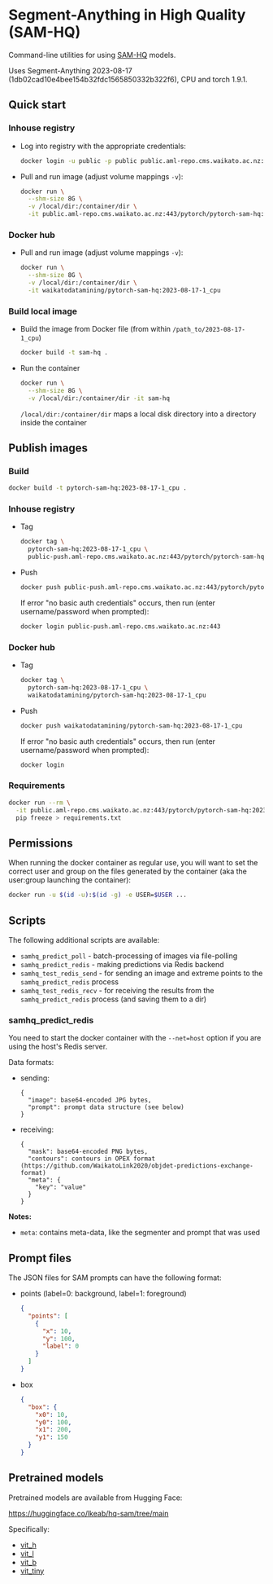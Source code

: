 # Segment-Anything in High Quality (SAM-HQ)

Command-line utilities for using [SAM-HQ](https://github.com/SysCV/sam-hq) models. 

Uses Segment-Anything 2023-08-17 (1db02cad10e4bee154b32fdc1565850332b322f6), CPU and torch 1.9.1.


## Quick start

### Inhouse registry

* Log into registry with the appropriate credentials:

  ```bash
  docker login -u public -p public public.aml-repo.cms.waikato.ac.nz:443 
  ```

* Pull and run image (adjust volume mappings `-v`):

  ```bash
  docker run \
    --shm-size 8G \
    -v /local/dir:/container/dir \
    -it public.aml-repo.cms.waikato.ac.nz:443/pytorch/pytorch-sam-hq:2023-08-17-1_cpu
  ```

### Docker hub

* Pull and run image (adjust volume mappings `-v`):

  ```bash
  docker run \
    --shm-size 8G \
    -v /local/dir:/container/dir \
    -it waikatodatamining/pytorch-sam-hq:2023-08-17-1_cpu
  ```

### Build local image

* Build the image from Docker file (from within `/path_to/2023-08-17-1_cpu`)

  ```bash
  docker build -t sam-hq .
  ```
  
* Run the container

  ```bash
  docker run \
    --shm-size 8G \
    -v /local/dir:/container/dir -it sam-hq
  ```
  `/local/dir:/container/dir` maps a local disk directory into a directory inside the container


## Publish images

### Build

```bash
docker build -t pytorch-sam-hq:2023-08-17-1_cpu .
```

### Inhouse registry  

* Tag

  ```bash
  docker tag \
    pytorch-sam-hq:2023-08-17-1_cpu \
    public-push.aml-repo.cms.waikato.ac.nz:443/pytorch/pytorch-sam-hq:2023-08-17-1_cpu
  ```
  
* Push

  ```bash
  docker push public-push.aml-repo.cms.waikato.ac.nz:443/pytorch/pytorch-sam-hq:2023-08-17-1_cpu
  ```
  If error "no basic auth credentials" occurs, then run (enter username/password when prompted):
  
  ```bash
  docker login public-push.aml-repo.cms.waikato.ac.nz:443
  ```

### Docker hub  

* Tag

  ```bash
  docker tag \
    pytorch-sam-hq:2023-08-17-1_cpu \
    waikatodatamining/pytorch-sam-hq:2023-08-17-1_cpu
  ```
  
* Push

  ```bash
  docker push waikatodatamining/pytorch-sam-hq:2023-08-17-1_cpu
  ```
  If error "no basic auth credentials" occurs, then run (enter username/password when prompted):
  
  ```bash
  docker login
  ``` 


### Requirements

```bash
docker run --rm \
  -it public.aml-repo.cms.waikato.ac.nz:443/pytorch/pytorch-sam-hq:2023-08-17-1_cpu \
  pip freeze > requirements.txt
```


## Permissions

When running the docker container as regular use, you will want to set the correct
user and group on the files generated by the container (aka the user:group launching
the container):

```bash
docker run -u $(id -u):$(id -g) -e USER=$USER ...
```


## Scripts

The following additional scripts are available:

* `samhq_predict_poll` - batch-processing of images via file-polling
* `samhq_predict_redis` - making predictions via Redis backend
* `samhq_test_redis_send` - for sending an image and extreme points to the `samhq_predict_redis` process 
* `samhq_test_redis_recv` - for receiving the results from the `samhq_predict_redis` process (and saving them to a dir) 


### samhq_predict_redis
 
You need to start the docker container with the `--net=host` option if you are using the host's Redis server.

Data formats:

* sending: 

  ```
  {
    "image": base64-encoded JPG bytes,
    "prompt": prompt data structure (see below)
  }
  ```

* receiving:

  ```
  {
    "mask": base64-encoded PNG bytes,
    "contours": contours in OPEX format (https://github.com/WaikatoLink2020/objdet-predictions-exchange-format)
    "meta": {
      "key": "value"
    }
  }
  ```

**Notes:**

* `meta`: contains meta-data, like the segmenter and prompt that was used


## Prompt files

The JSON files for SAM prompts can have the following format:

* points (label=0: background, label=1: foreground)

  ```json
  {
    "points": [
      {
        "x": 10,
        "y": 100,
        "label": 0
      }    
    ]  
  }
  ```
  
* box

  ```json
  {
    "box": {
      "x0": 10,
      "y0": 100,
      "x1": 200,
      "y1": 150
    }  
  }
  ```


## Pretrained models

Pretrained models are available from Hugging Face:

https://huggingface.co/lkeab/hq-sam/tree/main

Specifically:
* [vit_h](https://huggingface.co/lkeab/hq-sam/blob/main/sam_hq_vit_h.pth)
* [vit_l](https://huggingface.co/lkeab/hq-sam/blob/main/sam_hq_vit_l.pth)
* [vit_b](https://huggingface.co/lkeab/hq-sam/blob/main/sam_hq_vit_b.pth)
* [vit_tiny](https://huggingface.co/lkeab/hq-sam/blob/main/sam_hq_vit_tiny.pth)
